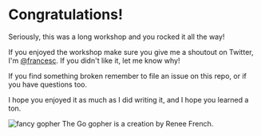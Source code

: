 # Congratulations!

Seriously, this was a long workshop and you rocked it all the way!

If you enjoyed the workshop make sure you give me a shoutout on Twitter, I'm
[@francesc](https://twitter.com/francesc). If you didn't like it, let me know why!

If you find something broken remember to file an issue on this repo, or if you have
questions too.

I hope you enjoyed it as much as I did writing it, and I hope you learned a ton.

![fancy gopher](fancygopher.jpg)
The Go gopher is a creation by Renee French.
